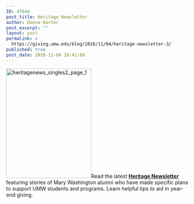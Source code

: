 ```yaml
---
ID: 47644
post_title: Heritage Newsletter
author: Donna Harter
post_excerpt: ""
layout: post
permalink: >
  https://giving.umw.edu/blog/2016/11/04/heritage-newsletter-3/
published: true
post_date: 2016-11-04 10:41:08
---
```

<a href="https://giving.umw.edu/wp-content/uploads/2016/11/HeritageNews_singles2_Page_1.jpg"><img class=" wp-image-47645 size-medium alignleft" src="https://giving.umw.edu/wp-content/uploads/2016/11/HeritageNews_singles2_Page_1-232x300.jpg" alt="heritagenews_singles2_page_1" width="232" height="300" /></a>Read the latest <a href="https://giving.umw.edu/wp-content/uploads/2016/11/HeritageNews_singles2.pdf" target="_blank"><strong>Heritage Newsletter</strong></a> featuring stories of Mary Washington alumni who have made specific plans to support UMW students and programs. Learn helpful tips to aid in year-end giving.